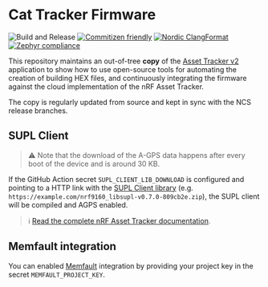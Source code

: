 # Cat Tracker Firmware

![Build and Release](https://github.com/NordicSemiconductor/asset-tracker-cloud-firmware-aws/workflows/Build%20and%20Release/badge.svg)
[![Commitizen friendly](https://img.shields.io/badge/commitizen-friendly-brightgreen.svg)](http://commitizen.github.io/cz-cli/)
[![Nordic ClangFormat](https://img.shields.io/static/v1?label=Nordic&message=ClangFormat&labelColor=00A9CE&color=337ab7)](https://github.com/nrfconnect/sdk-nrf/blob/master/.clang-format)
[![Zephyr compliance](https://img.shields.io/static/v1?label=Zephry&message=compliance&labelColor=4e109e&color=337ab7)](https://docs.zephyrproject.org/latest/contribute/index.html#coding-style)

This repository maintains an out-of-tree **copy** of the
[Asset Tracker v2](https://github.com/nrfconnect/sdk-nrf/tree/master/applications/asset_tracker_v2)
application to show how to use open-source tools for automating the creation of
building HEX files, and continuously integrating the firmware against the cloud
implementation of the nRF Asset Tracker.

The copy is regularly updated from source and kept in sync with the NCS release
branches.

## SUPL Client

> :warning: Note that the download of the A-GPS data happens after every boot of
> the device and is around 30 KB.

If the GitHub Action secret `SUPL_CLIENT_LIB_DOWNLOAD` is configured and
pointing to a HTTP link with the
[SUPL Client library](https://developer.nordicsemi.com/nRF_Connect_SDK/doc/latest/nrf/include/supl_os_client.html#downloading-and-installing)
(e.g. `https://example.com/nrf9160_libsupl-v0.7.0-809cb2e.zip`), the SUPL client
will be compiled and AGPS enabled.

> :information_source:
> [Read the complete nRF Asset Tracker documentation](https://nordicsemiconductor.github.io/asset-tracker-cloud-docs/).

## Memfault integration

You can enabled [Memfault](https://memfault.com/) integration by providing your project key in the secret `MEMFAULT_PROJECT_KEY`.